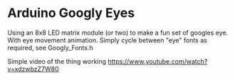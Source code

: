# Arduino Googly Eyes
Using an 8x8 LED matrix module (or two) to make a fun set of googles eye. With eye movement animation.
Simply cycle between "eye" fonts as required, see Googly_Fonts.h

Simple video of the thing working https://www.youtube.com/watch?v=xdzwbzZ7W80

